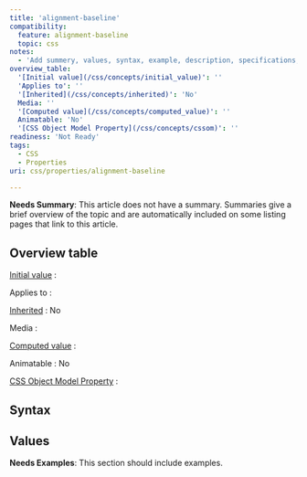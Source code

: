 ```yaml
---
title: 'alignment-baseline'
compatibility:
  feature: alignment-baseline
  topic: css
notes:
  - 'Add summery, values, syntax, example, description, specifications, compatibility.'
overview_table:
  '[Initial value](/css/concepts/initial_value)': ''
  'Applies to': ''
  '[Inherited](/css/concepts/inherited)': 'No'
  Media: ''
  '[Computed value](/css/concepts/computed_value)': ''
  Animatable: 'No'
  '[CSS Object Model Property](/css/concepts/cssom)': ''
readiness: 'Not Ready'
tags:
  - CSS
  - Properties
uri: css/properties/alignment-baseline

---
```

**Needs Summary**: This article does not have a summary. Summaries give a brief overview of the topic and are automatically included on some listing pages that link to this article.

## Overview table

[Initial value](/css/concepts/initial_value)
:

Applies to
:

[Inherited](/css/concepts/inherited)
:   No

Media
:

[Computed value](/css/concepts/computed_value)
:

Animatable
:   No

[CSS Object Model Property](/css/concepts/cssom)
:

## Syntax

## Values

**Needs Examples**: This section should include examples.


